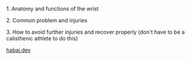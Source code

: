 <!DOCTYPE html>
<html lang="en">
    <head>
        <title>Everything you need to know about wrist strength</title>
    </head>
    <body>
        <p>1. Anatomy and functions of the wrist</p>
        <p>2. Common problem and injuries</p>
        <p>3. How to avoid further injuries and recover properly (don't have to be a calisthenic athlete to do this)</p>
    </body>
    <footer>
        <a href="https://habai-dev.github.io/habai.dev/">habai.dev</a>
    </footer>
</html>
